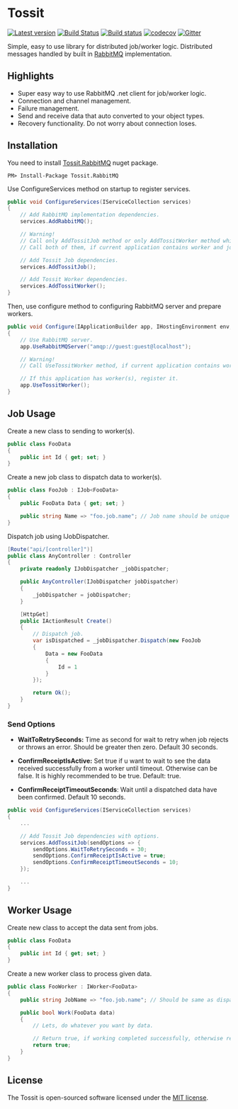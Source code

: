 # Tossit #
[![Latest version](https://img.shields.io/nuget/v/Tossit.RabbitMQ.svg)](https://www.nuget.org/packages/Tossit.RabbitMQ)
[![Build Status](https://travis-ci.org/turgayozgur/tossit.svg?branch=master)](https://travis-ci.org/turgayozgur/tossit)
[![Build status](https://ci.appveyor.com/api/projects/status/whuoamx1tb19jbn6/branch/master?svg=true)](https://ci.appveyor.com/project/turgayozgur/tossit/branch/master)
[![codecov](https://codecov.io/gh/turgayozgur/tossit/branch/master/graph/badge.svg)](https://codecov.io/gh/turgayozgur/tossit)
[![Gitter](https://img.shields.io/gitter/room/nwjs/nw.js.svg)](https://gitter.im/tossitchat/Lobby)

Simple, easy to use library for distributed job/worker logic. Distributed messages handled by built in [RabbitMQ](https://github.com/rabbitmq/rabbitmq-dotnet-client) implementation.
## Highlights ##
* Super easy way to use RabbitMQ .net client for job/worker logic.
* Connection and channel management.
* Failure management.
* Send and receive data that auto converted to your object types.
* Recovery functionality. Do not worry about connection loses.
## Installation ##
You need to install [Tossit.RabbitMQ](https://www.nuget.org/packages/Tossit.RabbitMQ) nuget package.
```
PM> Install-Package Tossit.RabbitMQ
```
Use ConfigureServices method on startup to register services.
```csharp
public void ConfigureServices(IServiceCollection services)
{
    // Add RabbitMQ implementation dependencies.
    services.AddRabbitMQ();

    // Warning!
    // Call only AddTossitJob method or only AddTossitWorker method which one you need. 
    // Call both of them, if current application contains worker and job.

    // Add Tossit Job dependencies.
    services.AddTossitJob();

    // Add Tossit Worker dependencies.
    services.AddTossitWorker(); 
}
```
Then, use configure method to configuring RabbitMQ server and prepare workers.
```csharp
public void Configure(IApplicationBuilder app, IHostingEnvironment env, ILoggerFactory loggerFactory)
{
    // Use RabbitMQ server.
    app.UseRabbitMQServer("amqp://guest:guest@localhost");

    // Warning!
    // Call UseTossitWorker method, if current application contains worker.

    // If this application has worker(s), register it.
    app.UseTossitWorker();
}
```
## Job Usage ##
Create a new class to sending to worker(s).
```csharp
public class FooData
{
    public int Id { get; set; }
}
```
Create a new job class to dispatch data to worker(s).
```csharp
public class FooJob : IJob<FooData>
{
    public FooData Data { get; set; }

    public string Name => "foo.job.name"; // Job name should be unique for each job.
}
```
Dispatch job using IJobDispatcher.
```csharp
[Route("api/[controller]")]
public class AnyController : Controller
{
    private readonly IJobDispatcher _jobDispatcher;

    public AnyController(IJobDispatcher jobDispatcher)
    {
        _jobDispatcher = jobDispatcher;
    }

    [HttpGet]
    public IActionResult Create()
    {
        // Dispatch job.
        var isDispatched = _jobDispatcher.Dispatch(new FooJob
        {
            Data = new FooData
            {
                Id = 1
            }
        });

        return Ok();
    }
}
```
### Send Options ###
* **WaitToRetrySeconds:** Time as second for wait to retry when job rejects or throws an error. Should be greater then zero. Default 30 seconds.

* **ConfirmReceiptIsActive:** Set true if u want to wait to see the data received successfully from a worker until timeout. Otherwise can be false. It is highly recommended to be true. Default: true.

* **ConfirmReceiptTimeoutSeconds**: Wait until a dispatched data have been confirmed. Default 10 seconds.
```csharp
public void ConfigureServices(IServiceCollection services)
{
    ...

    // Add Tossit Job dependencies with options.
    services.AddTossitJob(sendOptions => {
        sendOptions.WaitToRetrySeconds = 30;
        sendOptions.ConfirmReceiptIsActive = true;
        sendOptions.ConfirmReceiptTimeoutSeconds = 10;
    });

    ...
}
```
## Worker Usage ##
Create new class to accept the data sent from jobs.
```csharp
public class FooData
{
    public int Id { get; set; }
}
```
Create a new worker class to process given data.
```csharp
public class FooWorker : IWorker<FooData>
{
    public string JobName => "foo.job.name"; // Should be same as dispatched job name.

    public bool Work(FooData data)
    {
        // Lets, do whatever you want by data.

        // Return true, if working completed successfully, otherwise return false.
        return true;
    }
}
```
## License ##
The Tossit is open-sourced software licensed under the [MIT license](https://opensource.org/licenses/MIT).
